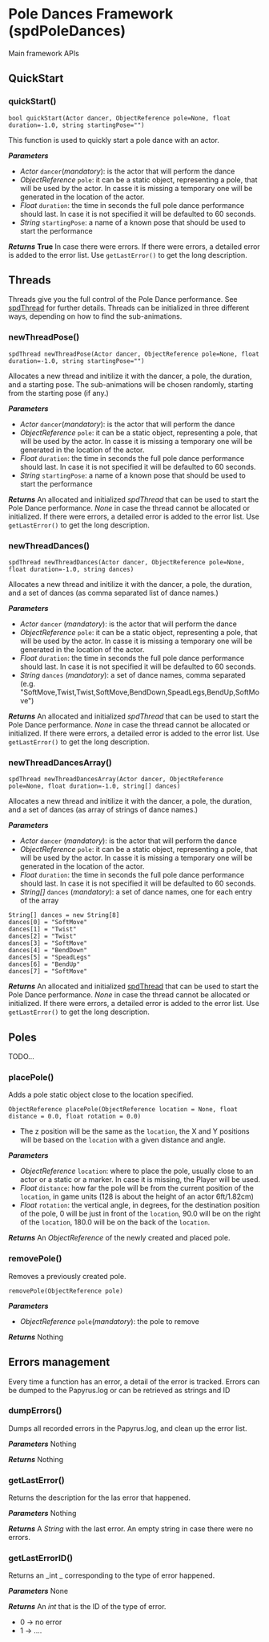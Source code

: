 # Pole Dances Framework (spdPoleDances)
Main framework APIs


## QuickStart

### quickStart()
```Papyrus
bool quickStart(Actor dancer, ObjectReference pole=None, float duration=-1.0, string startingPose="")
```
This function is used to quickly start a pole dance with an actor.

**_Parameters_**
* _Actor_ `dancer`(_mandatory_): is the actor that will perform the dance
* _ObjectReference_ `pole`: it can be a static object, representing a pole, that will be used by the actor. In casse it is missing a temporary one will be generated in the location of the actor.
* _Float_ `duration`: the time in seconds the full pole dance performance should last. In case it is not specified it will be defaulted to 60 seconds.
* _String_ `startingPose`: a name of a known pose that should be used to start the performance

**_Returns_**
**True** In case there were errors.
If there were errors, a detailed error is added to the error list. Use `getLastError()` to get the long description.

## Threads
Threads give you the full control of the Pole Dance performance.
See [spdThread](spdThread.md) for further details.
Threads can be initialized in three different ways, depending on how to find the sub-animations.

### newThreadPose()
```Papyrus
spdThread newThreadPose(Actor dancer, ObjectReference pole=None, float duration=-1.0, string startingPose="")
```
Allocates a new thread and initilize it with the dancer, a pole, the duration, and a starting pose. The sub-animations will be chosen randomly, starting from the starting pose (if any.)

**_Parameters_**
* _Actor_ `dancer`(_mandatory_): is the actor that will perform the dance
* _ObjectReference_ `pole`: it can be a static object, representing a pole, that will be used by the actor. In casse it is missing a temporary one will be generated in the location of the actor.
* _Float_ `duration`: the time in seconds the full pole dance performance should last. In case it is not specified it will be defaulted to 60 seconds.
* _String_ `startingPose`: a name of a known pose that should be used to start the performance

**_Returns_**
An allocated and initialized _spdThread_ that can be used to start the Pole Dance performance.
_None_ in case the thread cannot be allocated or initialized.
If there were errors, a detailed error is added to the error list. Use `getLastError()` to get the long description.

### newThreadDances()
```Papyrus
spdThread newThreadDances(Actor dancer, ObjectReference pole=None, float duration=-1.0, string dances)
```
Allocates a new thread and initilize it with the dancer, a pole, the duration, and a set of dances (as comma separated list of dance names.)

**_Parameters_**
* _Actor_ `dancer` (_mandatory_): is the actor that will perform the dance
* _ObjectReference_ `pole`: it can be a static object, representing a pole, that will be used by the actor. In casse it is missing a temporary one will be generated in the location of the actor.
* _Float_ `duration`: the time in seconds the full pole dance performance should last. In case it is not specified it will be defaulted to 60 seconds.
* _String_ `dances` (_mandatory_): a set of dance names, comma separated (e.g. "SoftMove,Twist,Twist,SoftMove,BendDown,SpeadLegs,BendUp,SoftMove")

**_Returns_**
An allocated and initialized _spdThread_ that can be used to start the Pole Dance performance.
_None_ in case the thread cannot be allocated or initialized.
If there were errors, a detailed error is added to the error list. Use `getLastError()` to get the long description.

### newThreadDancesArray()
```Papyrus
spdThread newThreadDancesArray(Actor dancer, ObjectReference pole=None, float duration=-1.0, string[] dances)
```
Allocates a new thread and initilize it with the dancer, a pole, the duration, and a set of dances (as array of strings of dance names.)

**_Parameters_**
* _Actor_ `dancer` (_mandatory_): is the actor that will perform the dance
* _ObjectReference_ `pole`: it can be a static object, representing a pole, that will be used by the actor. In casse it is missing a temporary one will be generated in the location of the actor.
* _Float_ `duration`: the time in seconds the full pole dance performance should last. In case it is not specified it will be defaulted to 60 seconds.
* _String[]_ `dances` (_mandatory_): a set of dance names, one for each entry of the array
```Papyrus
String[] dances = new String[8]
dances[0] = "SoftMove"
dances[1] = "Twist"
dances[2] = "Twist"
dances[3] = "SoftMove"
dances[4] = "BendDown"
dances[5] = "SpeadLegs"
dances[6] = "BendUp"
dances[7] = "SoftMove"
```

**_Returns_**
An allocated and initialized [spdThread](spdThread.md) that can be used to start the Pole Dance performance.
_None_ in case the thread cannot be allocated or initialized.
If there were errors, a detailed error is added to the error list. Use `getLastError()` to get the long description.







## Poles
TODO...

### placePole()
Adds a pole static object close to the location specified.
```Papyrus
ObjectReference placePole(ObjectReference location = None, float distance = 0.0, float rotation = 0.0)
```
* The z position will be the same as the `location`, the X and Y positions will be based on the `location` with a given distance and angle.

**_Parameters_**
* _ObjectReference_ `location`: where to place the pole, usually close to an actor or a static or a marker. In case it is missing, the Player will be used.
* _Float_ `distance`: how far the pole will be from the current position of the `location`, in game units (128 is about the height of an actor 6ft/1.82cm)
* _Float_ `rotation`: the vertical angle, in degrees, for the destination position of the pole, 0 will be just in front of the `location`, 90.0 will be on the right of the `location`, 180.0 will be on the back of the `location`.

**_Returns_**
An _ObjectReference_ of the newly created and placed pole.

### removePole()
Removes a previously created pole.
```Papyrus
removePole(ObjectReference pole)
```
**_Parameters_**
* _ObjectReference_ `pole`(_mandatory_): the pole to remove

**_Returns_**
Nothing

## Errors management
Every time a function has an error, a detail of the error is tracked. Errors can be dumped to the Papyrus.log or can be retrieved as strings and ID

### dumpErrors()
Dumps all recorded errors in the Papyrus.log, and clean up the error list.

**_Parameters_**
Nothing

**_Returns_**
Nothing

### getLastError()
Returns the description for the las error that happened.

**_Parameters_**
Nothing

**_Returns_**
A _String_ with the last error. An empty string in case there were no errors.

### getLastErrorID()
Returns an _int _ corresponding to the type of error happened.

**_Parameters_**
None

**_Returns_**
An _int_ that is the ID of the type of error.
* 0 -> no error
* 1 -> ....



